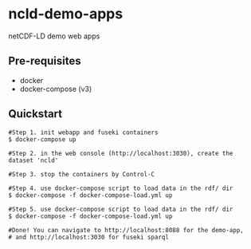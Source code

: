 # ncld-demo-apps
netCDF-LD demo web apps

## Pre-requisites
* docker
* docker-compose (v3)

## Quickstart 
```
#Step 1. init webapp and fuseki containers
$ docker-compose up 

#Step 2. in the web console (http://localhost:3030), create the dataset 'ncld'

#Step 3. stop the containers by Control-C

#Step 4. use docker-compose script to load data in the rdf/ dir
$ docker-compose -f docker-compose-load.yml up 

#Step 5. use docker-compose script to load data in the rdf/ dir
$ docker-compose -f docker-compose-load.yml up 

#Done! You can navigate to http://localhost:8088 for the demo-app, 
# and http://localhost:3030 for fuseki sparql

```

